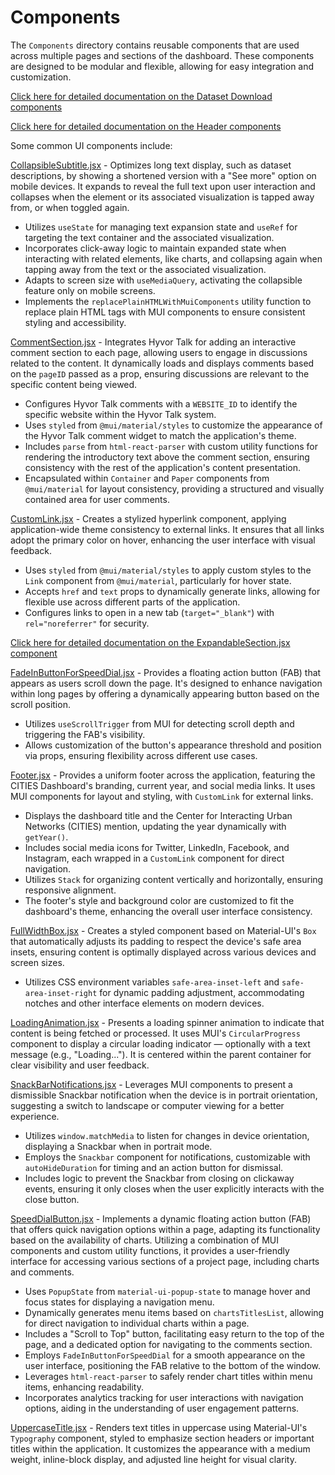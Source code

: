 # Components

The `Components` directory contains reusable components that are used across multiple pages and sections of the dashboard. These components are designed to be modular and flexible, allowing for easy integration and customization.

[Click here for detailed documentation on the Dataset Download components](DatasetDownload/README.md)

[Click here for detailed documentation on the Header components](Header/README.md)

Some common UI components include:

[CollapsibleSubtitle.jsx](CollapsibleSubtitle.jsx) - Optimizes long text display, such as dataset descriptions, by showing a shortened version with a "See more" option on mobile devices. It expands to reveal the full text upon user interaction and collapses when the element or its associated visualization is tapped away from, or when toggled again.

- Utilizes `useState` for managing text expansion state and `useRef` for targeting the text container and the associated visualization.
- Incorporates click-away logic to maintain expanded state when interacting with related elements, like charts, and collapsing again when tapping away from the text or the associated visualization.
- Adapts to screen size with `useMediaQuery`, activating the collapsible feature only on mobile screens.
- Implements the `replacePlainHTMLWithMuiComponents` utility function to replace plain HTML tags with MUI components to ensure consistent styling and accessibility.

[CommentSection.jsx](CommentSection.jsx) - Integrates Hyvor Talk for adding an interactive comment section to each page, allowing users to engage in discussions related to the content. It dynamically loads and displays comments based on the `pageID` passed as a prop, ensuring discussions are relevant to the specific content being viewed.

- Configures Hyvor Talk comments with a `WEBSITE_ID` to identify the specific website within the Hyvor Talk system.
- Uses `styled` from `@mui/material/styles` to customize the appearance of the Hyvor Talk comment widget to match the application's theme.
- Includes `parse` from `html-react-parser` with custom utility functions for rendering the introductory text above the comment section, ensuring consistency with the rest of the application's content presentation.
- Encapsulated within `Container` and `Paper` components from `@mui/material` for layout consistency, providing a structured and visually contained area for user comments.

[CustomLink.jsx](CustomLink.jsx) - Creates a stylized hyperlink component, applying application-wide theme consistency to external links. It ensures that all links adopt the primary color on hover, enhancing the user interface with visual feedback.

- Uses `styled` from `@mui/material/styles` to apply custom styles to the `Link` component from `@mui/material`, particularly for hover state.
- Accepts `href` and `text` props to dynamically generate links, allowing for flexible use across different parts of the application.
- Configures links to open in a new tab (`target="_blank"`) with `rel="noreferrer"` for security.

[Click here for detailed documentation on the ExpandableSection.jsx component](ExpandableSectionDocumentation.md)

[FadeInButtonForSpeedDial.jsx](FadeInButtonForSpeedDial.jsx) - Provides a floating action button (FAB) that appears as users scroll down the page. It's designed to enhance navigation within long pages by offering a dynamically appearing button based on the scroll position.

- Utilizes `useScrollTrigger` from MUI for detecting scroll depth and triggering the FAB's visibility.
- Allows customization of the button's appearance threshold and position via props, ensuring flexibility across different use cases.

[Footer.jsx](Footer.jsx) - Provides a uniform footer across the application, featuring the CITIES Dashboard's branding, current year, and social media links. It uses MUI components for layout and styling, with `CustomLink` for external links.

- Displays the dashboard title and the Center for Interacting Urban Networks (CITIES) mention, updating the year dynamically with `getYear()`.
- Includes social media icons for Twitter, LinkedIn, Facebook, and Instagram, each wrapped in a `CustomLink` component for direct navigation.
- Utilizes `Stack` for organizing content vertically and horizontally, ensuring responsive alignment.
- The footer's style and background color are customized to fit the dashboard's theme, enhancing the overall user interface consistency.

[FullWidthBox.jsx](FullWidthBox.jsx) - Creates a styled component based on Material-UI's `Box` that automatically adjusts its padding to respect the device's safe area insets, ensuring content is optimally displayed across various devices and screen sizes.

- Utilizes CSS environment variables `safe-area-inset-left` and `safe-area-inset-right` for dynamic padding adjustment, accommodating notches and other interface elements on modern devices.

[LoadingAnimation.jsx](LoadingAnimation.jsx) - Presents a loading spinner animation to indicate that content is being fetched or processed. It uses MUI's `CircularProgress` component to display a circular loading indicator — optionally with a text message (e.g., "Loading..."). It is centered within the parent container for clear visibility and user feedback.

[SnackBarNotifications.jsx](SnackBarNotifications.jsx) - Leverages MUI components to present a dismissible Snackbar notification when the device is in portrait orientation, suggesting a switch to landscape or computer viewing for a better experience.

- Utilizes `window.matchMedia` to listen for changes in device orientation, displaying a Snackbar when in portrait mode.
- Employs the `Snackbar` component for notifications, customizable with `autoHideDuration` for timing and an action button for dismissal.
- Includes logic to prevent the Snackbar from closing on clickaway events, ensuring it only closes when the user explicitly interacts with the close button.

[SpeedDialButton.jsx](SpeedDialButton.jsx) - Implements a dynamic floating action button (FAB) that offers quick navigation options within a page, adapting its functionality based on the availability of charts. Utilizing a combination of MUI components and custom utility functions, it provides a user-friendly interface for accessing various sections of a project page, including charts and comments.

- Uses `PopupState` from `material-ui-popup-state` to manage hover and focus states for displaying a navigation menu.
- Dynamically generates menu items based on `chartsTitlesList`, allowing for direct navigation to individual charts within a page.
- Includes a "Scroll to Top" button, facilitating easy return to the top of the page, and a dedicated option for navigating to the comments section.
- Employs `FadeInButtonForSpeedDial` for a smooth appearance on the user interface, positioning the FAB relative to the bottom of the window.
- Leverages `html-react-parser` to safely render chart titles within menu items, enhancing readability.
- Incorporates analytics tracking for user interactions with navigation options, aiding in the understanding of user engagement patterns.

[UppercaseTitle.jsx](UppercaseTitle.jsx) - Renders text titles in uppercase using Material-UI's `Typography` component, styled to emphasize section headers or important titles within the application. It customizes the appearance with a medium weight, inline-block display, and adjusted line height for visual clarity.